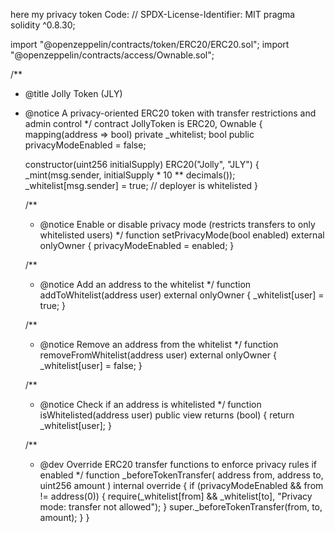 here my privacy token Code:
// SPDX-License-Identifier: MIT
pragma solidity ^0.8.30;

import "@openzeppelin/contracts/token/ERC20/ERC20.sol";
import "@openzeppelin/contracts/access/Ownable.sol";

/**
 * @title Jolly Token (JLY)
 * @notice A privacy-oriented ERC20 token with transfer restrictions and admin control
 */
contract JollyToken is ERC20, Ownable {
    mapping(address => bool) private _whitelist;
    bool public privacyModeEnabled = false;

    constructor(uint256 initialSupply) ERC20("Jolly", "JLY") {
        _mint(msg.sender, initialSupply * 10 ** decimals());
        _whitelist[msg.sender] = true; // deployer is whitelisted
    }

    /**
     * @notice Enable or disable privacy mode (restricts transfers to only whitelisted users)
     */
    function setPrivacyMode(bool enabled) external onlyOwner {
        privacyModeEnabled = enabled;
    }

    /**
     * @notice Add an address to the whitelist
     */
    function addToWhitelist(address user) external onlyOwner {
        _whitelist[user] = true;
    }

    /**
     * @notice Remove an address from the whitelist
     */
    function removeFromWhitelist(address user) external onlyOwner {
        _whitelist[user] = false;
    }

    /**
     * @notice Check if an address is whitelisted
     */
    function isWhitelisted(address user) public view returns (bool) {
        return _whitelist[user];
    }

    /**
     * @dev Override ERC20 transfer functions to enforce privacy rules if enabled
     */
    function _beforeTokenTransfer(
        address from,
        address to,
        uint256 amount
    ) internal override {
        if (privacyModeEnabled && from != address(0)) {
            require(_whitelist[from] && _whitelist[to], "Privacy mode: transfer not allowed");
        }
        super._beforeTokenTransfer(from, to, amount);
    }
}
